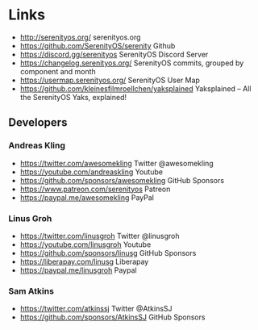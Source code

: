 # Links
- <http://serenityos.org/> serenityos.org
- <https://github.com/SerenityOS/serenity> Github
- <https://discord.gg/serenityos> SerenityOS Discord Server
- <https://changelog.serenityos.org/> SerenityOS commits, grouped by component and month
- <https://usermap.serenityos.org/> SerenityOS User Map
- <https://github.com/kleinesfilmroellchen/yaksplained> Yaksplained – All the SerenityOS Yaks, explained!

## Developers

### Andreas Kling
- <https://twitter.com/awesomekling> Twitter @awesomekling
- <https://youtube.com/andreaskling> Youtube
- <https://github.com/sponsors/awesomekling> GitHub Sponsors
- <https://www.patreon.com/serenityos> Patreon
- <https://paypal.me/awesomekling> PayPal

### Linus Groh 
- <https://twitter.com/linusgroh> Twitter @linusgroh
- <https://youtube.com/linusgroh> Youtube
- <https://github.com/sponsors/linusg> GitHub Sponsors
- <https://liberapay.com/linusg> Liberapay
- <https://paypal.me/linusgroh> Paypal

### Sam Atkins
- <https://twitter.com/atkinssj> Twitter @AtkinsSJ
- <https://github.com/sponsors/AtkinsSJ> GitHub Sponsors
